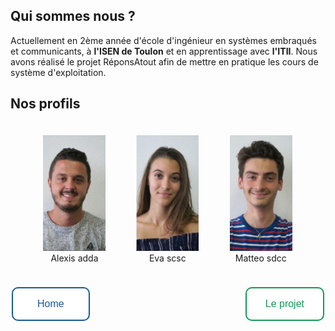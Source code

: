 <head>
  <meta charset="utf-8" />
  <title>Nous connaître</title>
  
  <style>
    .container {
      width: auto;
      padding: 10px;
      display: flex;
      justify-content: space-between;
      margin: 1em;
    }
    .item {
      text-align: center;
      padding: 10px;
    }
    .button {
      border: none;
      color: white;
      border-radius: 10px;
      text-align: center;
      text-decoration: none;
      display: inline-block;
      font-size: 16px;
      margin: 4px 2px;
      transition-duration: 1s;
      cursor: pointer;
    }
    .button1 {
      background-color: white; 
      color: #165A97; 
      padding: 16px 39px;
      border: 2px solid #165A97;
    }
    .button1:hover {
      background-color: #165A97;
      color: white;
    }
    .button2 {
      background-color: white; 
      color: #159758;
      padding: 16px 30px;
      border: 2px solid #159758;
    }
    .button2:hover {
      background-color: #159758;
      color: white;
    }
  </style>

</head>


## Qui sommes nous ?
Actuellement en 2ème année d'école d'ingénieur en systèmes embraqués et communicants, à **l'ISEN de Toulon** et en apprentissage avec **l'ITII**. Nous avons réalisé le projet RéponsAtout afin de mettre en pratique les cours de système d'exploitation. 


## Nos profils


<div class="container" style="float:center">
  <div class="item"><img src="../Images/Alexis.PNG" width="100" height="185"/> Alexis adda</div>
  <div class="item"><img src="../Images/Eva.PNG" width="100" height="185"/>Eva scsc</div>
  <div class="item"><img src="../Images/Matteo.PNG" width="100" height="185"/>Matteo sdcc</div>
</div>



<button class="button button1" onclick="window.location.href = 'https://eva-joly.github.io/ReponsAtout/';">Home</button>
<button class="button button2" style="float:right" >Le projet</button>

